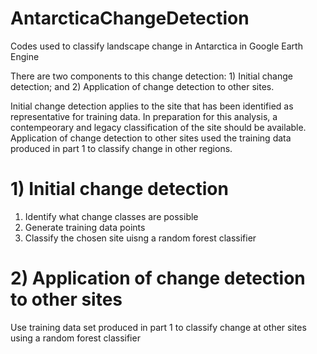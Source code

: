 # AntarcticaChangeDetection
Codes used to classify landscape change in Antarctica in Google Earth Engine

There are two components to this change detection: 1) Initial change detection; and 2) Application of change detection to other sites.

Initial change detection applies to the site that has been identified as representative for training data. In preparation for this analysis, a contempeorary and legacy classification of the site should be available.
Application of change detection to other sites used the training data produced in part 1 to classify change in other regions. 

# 1) Initial change detection

1) Identify what change classes are possible 
2) Generate training data points 
3) Classify the chosen site uisng a random forest classifier

# 2) Application of change detection to other sites

Use training data set produced in part 1 to classify change at other sites using a random forest classifier
